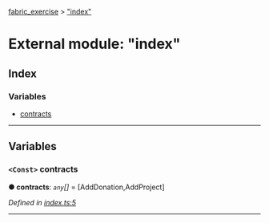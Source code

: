 [fabric_exercise](../README.md) > ["index"](../modules/_index_.md)

# External module: "index"

## Index

### Variables

* [contracts](_index_.md#contracts)

---

## Variables

<a id="contracts"></a>

### `<Const>` contracts

**● contracts**: *`any`[]* =  [AddDonation,AddProject]

*Defined in [index.ts:5](https://github.com/elniallo/fabric_exercise/blob/1b7fe59/src/index.ts#L5)*

___


